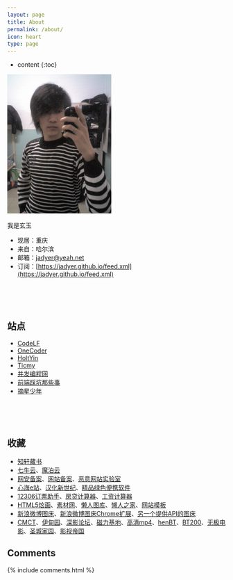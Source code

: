 ```yaml
---
layout: page
title: About
permalink: /about/
icon: heart
type: page
---
```


* content
{:toc}


![](/img/myself.jpg)

我是玄玉

* 现居：重庆
* 来自：哈尔滨
* 邮箱：[jadyer@yeah.net](mailto:jadyer@yeah.net)
* 订阅：[https://jadyer.github.io/feed.xml](https://jadyer.github.io/feed.xml)
<br/>
<br/>
<br/>

## 站点

* [CodeLF](https://unbug.github.io/codelf/)
* [OneCoder](http://www.coderli.com)
* [HoltYin](https://holtyin.github.io/)
* [Ticmy](http://www.ticmy.com)
* [并发编程网](http://ifeve.com)
* [前端踩坑那些事](https://www.febugs.com/)
* [摘星少年](http://cmin.me/)
<br/>
<br/>
<br/>

## 收藏

* [知轩藏书](http://www.zxcs8.com)
* [七牛云](http://www.qiniu.com/)、[魔泊云](https://www.mopaas.com/)
* [网安备案](http://www.beian.gov.cn)、[网站备案](http://www.miitbeian.gov.cn)、[恶意网站实验室](http://www.mwsl.org.cn)
* [心海e站](http://hrtsea.com)、[汉化新世纪](http://www.hanzify.org)、[精品绿色便携软件](http://www.portablesoft.org)
* [12306订票助手](http://www.fishlee.net)、[房贷计算器](http://fangd.sinaapp.com)、[工资计算器](http://salarycalculator.sinaapp.com/city/chongqing)
* [HTML5炫画](http://www.html5tricks.com)、[素材网](http://www.xwcms.net)、[懒人图库](http://www.lanrentuku.com)、[懒人之家](http://www.lanrenzhijia.com)、[网站模板](http://www.mycodes.net/153/)
* [新浪微博图床](http://weibo.com/minipublish)、[新浪微博图床Chrome扩展](https://github.com/Suxiaogang/WeiboPicBed)、[另一个提供API的图床](https://sm.ms/)
* [CMCT](https://cmct.tv/?fromuid=72191)、[伊甸园](http://bbs.sfile2012.com)、[深影论坛](http://www.shinybbs.com)、[磁力基地](http://www.cilijidi.com/)、[高清mp4](http://www.mp4ba.la)、[henBT](http://www.henbt.com)、[BT200](http://www.bt200.com)、[无极电影](http://bbs.btwuji.com)、[圣城家园](http://hdscg.com)、[影视帝国](http://www.y4dg.cc)

## Comments

{% include comments.html %}